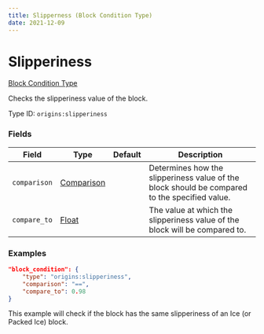 ```yaml
---
title: Slipperness (Block Condition Type)
date: 2021-12-09
---
```


# Slipperiness

[Block Condition Type](../block_condition_types.md)

Checks the slipperiness value of the block.

Type ID: `origins:slipperiness`


### Fields

Field | Type | Default | Description
------|------|---------|------------
`comparison` | [Comparison](../data_types/comparison.md) | | Determines how the slipperiness value of the block should be compared to the specified value.
`compare_to` | [Float](../data_types/float.md) | | The value at which the slipperiness value of the block will be compared to.


### Examples

```json
"block_condition": {
    "type": "origins:slipperiness",
    "comparison": "==",
    "compare_to": 0.98
}
```

This example will check if the block has the same slipperiness of an Ice (or Packed Ice) block.
